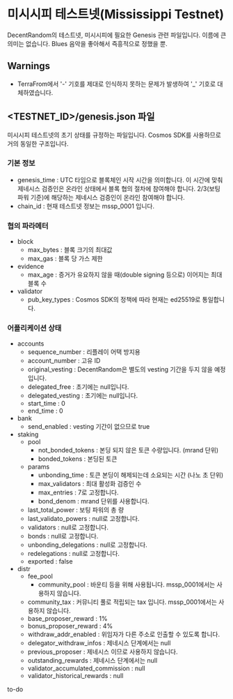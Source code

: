 # 미시시피 테스트넷(Mississippi Testnet)

DecentRandom의 테스트넷, 미시시피에 필요한 Genesis 관련 파일입니다.
이름에 큰 의미는 없습니다. Blues 음악을 좋아해서 즉흥적으로 정했을 뿐.

## Warnings

- TerraFrom에서 '-' 기호를 제대로 인식하지 못하는 문제가 발생하여 '_' 기호로 대체하였습니다.

## <TESTNET_ID>/genesis.json 파일

미시시피 테스트넷의 초기 상태를 규정하는 파일입니다. Cosmos SDK를 사용하므로 거의 동일한 구조입니다.

### 기본 정보

- genesis_time : UTC 타임으로 블록체인 시작 시간을 의미합니다. 이 시간에 맞춰 제네시스 검증인은 온라인 상태에서 블록 협의 절차에 참여해야 합니다. 2/3(보팅 파워 기준)에 해당하는 제네시스 검증인이 온라인 참여해야 합니다.
- chain_id : 현재 테스트넷 정보는 mssp_0001 입니다.

### 협의 파라메터

- block
  - max_bytes : 블록 크기의 최대값
  - max_gas : 블록 당 가스 제한
- evidence
  - max_age : 증거가 유요하지 않을 때(double signing 등으로) 이어지는 최대 블록 수
- validator
  - pub_key_types : Cosmos SDK의 정책에 따라 현재는 ed25519로 통일합니다.

### 어플리케이션 상태

- accounts
  - sequence_number : 리플레이 어택 방지용
  - account_number : 고유 ID
  - original_vesting : DecentRandom은 별도의 vesting 기간을 두지 않을 예정입니다.
  - delegated_free : 초기에는 null입니다.
  - delegated_vesting : 초기에는 null입니다.
  - start_time : 0
  - end_time : 0
- bank
  - send_enabled : vesting 기간이 없으므로 true
- staking
  - pool
    - not_bonded_tokens : 본딩 되지 않은 토큰 수량입니다. (mrand 단위)
    - bonded_tokens : 본딩된 토큰
  - params
    - unbonding_time : 토큰 본딩이 해제되는데 소요되는 시간 (나노 초 단위)
    - max_validators : 최대 활성화 검증인 수
    - max_entries : 7로 고정합니다.
    - bond_denom : mrand 단위를 사용합니다.
  - last_total_power : 보팅 파워의 총 량
  - last_validato_powers : null로 고정합니다.
  - validators : null로 고정합니다.
  - bonds : null로 고정합니다.
  - unbonding_delegations : null로 고정합니다.
  - redelegations : null로 고정합니다.
  - exported : false
- distr
  - fee_pool
    - community_pool : 바운티 등을 위해 사용됩니다. mssp_0001에서는 사용하지 않습니다.
  - community_tax : 커뮤니티 풀로 적립되는 tax 입니다. mssp_0001에서는 사용하지 않습니다.
  - base_proposer_reward : 1%
  - bonus_proposer_reward : 4%
  - withdraw_addr_enabled : 위임자가 다른 주소로 인출할 수 있도록 합니다.
  - delegator_withdraw_infos : 제네시스 단계에서는 null
  - previous_proposer : 제네시스 이므로 사용하지 않습니다.
  - outstanding_rewards : 제네시스 단계에서는 null
  - validator_accumulated_commission : null
  - validator_historical_rewards : null

to-do

